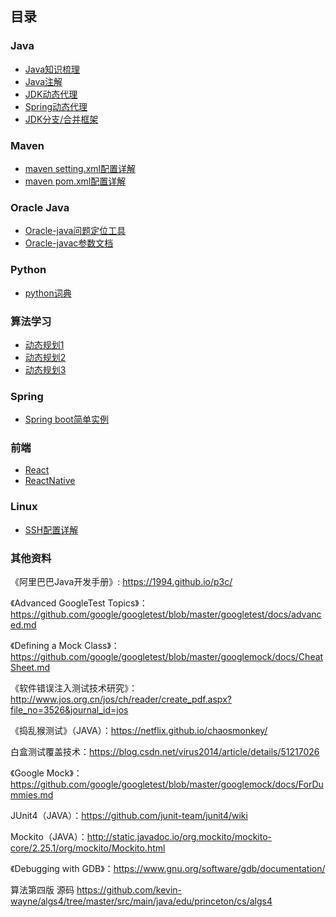 ## 目录

### Java 
* [Java知识梳理](https://github.com/a594645875/blog/blob/master/README.md)
* [Java注解](https://blog.csdn.net/javazejian/article/details/71860633)
* [JDK动态代理](https://blog.csdn.net/yhl_jxy/article/details/80586785)
* [Spring动态代理](https://cloud.tencent.com/developer/article/1170370)
* [JDK分支/合并框架](https://blog.csdn.net/weixin_41404773/article/details/80733324)

### Maven
* [maven setting.xml配置详解](https://www.cnblogs.com/iceJava/p/10356309.html)
* [maven pom.xml配置详解](https://www.jianshu.com/p/8417a94c4d94)

### Oracle Java 
* [Oracle-java问题定位工具](https://docs.oracle.com/javase/8/docs/technotes/guides/troubleshoot/toc.html)
* [Oracle-javac参数文档](https://docs.oracle.com/javase/8/docs/technotes/tools/windows/javac.html)

### Python
* [python词典](https://www.w3cschool.cn/python/dict)

### 算法学习
* [动态规划1](https://www.cnblogs.com/hithongming/p/9229871.html)
* [动态规划2](https://blog.csdn.net/baidu_28312631/article/details/47418773)
* [动态规划3](https://www.zhihu.com/question/23995189)

### Spring
* [Spring boot简单实例](https://www.ibm.com/developerworks/cn/java/j-spring-boot-basics-perry/index.html)

### 前端
* [React](https://zh-hans.reactjs.org/)
* [ReactNative](https://reactnative.cn/docs/style/)

### Linux
* [SSH配置详解](https://blog.51cto.com/13242922/2074847)

### 其他资料
《阿里巴巴Java开发手册》: https://1994.github.io/p3c/

《Advanced GoogleTest Topics》：https://github.com/google/googletest/blob/master/googletest/docs/advanced.md

《Defining a Mock Class》：https://github.com/google/googletest/blob/master/googlemock/docs/CheatSheet.md

《软件错误注入测试技术研究》：http://www.jos.org.cn/jos/ch/reader/create_pdf.aspx?file_no=3526&journal_id=jos

《捣乱猴测试》（JAVA）：https://netflix.github.io/chaosmonkey/

白盒测试覆盖技术：https://blog.csdn.net/virus2014/article/details/51217026

《Google Mock》：https://github.com/google/googletest/blob/master/googlemock/docs/ForDummies.md

 JUnit4（JAVA）：https://github.com/junit-team/junit4/wiki
 
Mockito（JAVA）：http://static.javadoc.io/org.mockito/mockito-core/2.25.1/org/mockito/Mockito.html

《Debugging with GDB》：https://www.gnu.org/software/gdb/documentation/

算法第四版 源码 https://github.com/kevin-wayne/algs4/tree/master/src/main/java/edu/princeton/cs/algs4

